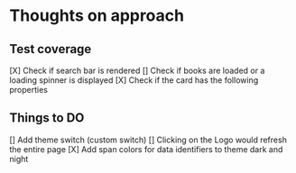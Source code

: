 # Thoughts on approach

## Test coverage

[X] Check if search bar is rendered
[] Check if books are loaded or a loading spinner is displayed
[X] Check if the card has the following properties

## Things to DO

[] Add theme switch (custom switch)
[] Clicking on the Logo would refresh the entire page
[X] Add span colors for data identifiers to theme dark and night